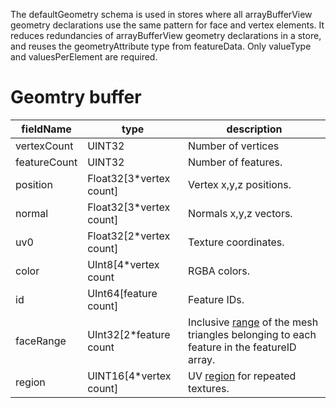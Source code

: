 The defaultGeometry schema is used in stores where all arrayBufferView geometry declarations use the same pattern for face and vertex elements. It reduces redundancies of arrayBufferView geometry declarations in a store, and reuses the geometryAttribute type from featureData. Only valueType and valuesPerElement are required.

# Geomtry buffer 

|fieldName|type|description|
----|------------|----|
|vertexCount|UINT32|Number of vertices|
|featureCount|UINT32|Number of features.|
|position|Float32[3*vertex count]|Vertex x,y,z positions.|
|normal|Float32[3*vertex count]|Normals x,y,z vectors.|
|uv0|Float32[2*vertex count]|Texture coordinates.|
|color|UInt8[4*vertex count|RGBA colors.
|id|UInt64[feature count]|Feature IDs.|
|faceRange|UInt32[2*feature count|Inclusive [range](geometryFaceRange.cmn.md) of the mesh triangles belonging to each feature in the featureID array.|
|region|UINT16[4*vertex count]|UV [region](geometryUVRegion.cmn.md) for repeated textures.|


